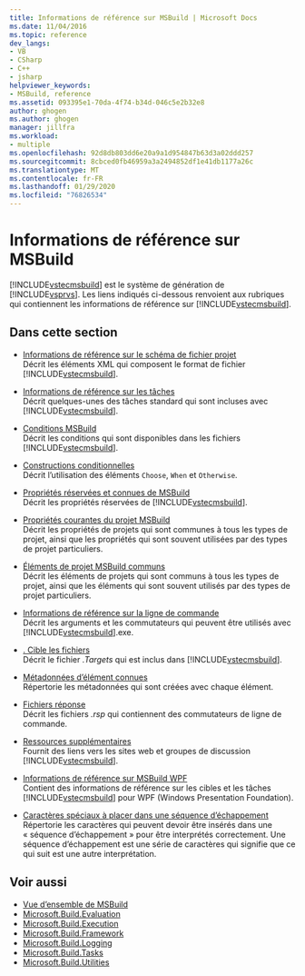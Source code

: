 ```yaml
---
title: Informations de référence sur MSBuild | Microsoft Docs
ms.date: 11/04/2016
ms.topic: reference
dev_langs:
- VB
- CSharp
- C++
- jsharp
helpviewer_keywords:
- MSBuild, reference
ms.assetid: 093395e1-70da-4f74-b34d-046c5e2b32e8
author: ghogen
ms.author: ghogen
manager: jillfra
ms.workload:
- multiple
ms.openlocfilehash: 92d8db803dd6e20a9a1d954847b63d3a02ddd257
ms.sourcegitcommit: 8cbced0fb46959a3a2494852df1e41db1177a26c
ms.translationtype: MT
ms.contentlocale: fr-FR
ms.lasthandoff: 01/29/2020
ms.locfileid: "76826534"
---
```

# <a name="msbuild-reference"></a>Informations de référence sur MSBuild

[!INCLUDE[vstecmsbuild](../extensibility/internals/includes/vstecmsbuild_md.md)] est le système de génération de [!INCLUDE[vsprvs](../code-quality/includes/vsprvs_md.md)]. Les liens indiqués ci-dessous renvoient aux rubriques qui contiennent les informations de référence sur [!INCLUDE[vstecmsbuild](../extensibility/internals/includes/vstecmsbuild_md.md)].

## <a name="in-this-section"></a>Dans cette section

- [Informations de référence sur le schéma de fichier projet](../msbuild/msbuild-project-file-schema-reference.md)\
 Décrit les éléments XML qui composent le format de fichier [!INCLUDE[vstecmsbuild](../extensibility/internals/includes/vstecmsbuild_md.md)].

- [Informations de référence sur les tâches](../msbuild/msbuild-task-reference.md)\
 Décrit quelques-unes des tâches standard qui sont incluses avec [!INCLUDE[vstecmsbuild](../extensibility/internals/includes/vstecmsbuild_md.md)].

- [Conditions MSBuild](../msbuild/msbuild-conditions.md)\
 Décrit les conditions qui sont disponibles dans les fichiers [!INCLUDE[vstecmsbuild](../extensibility/internals/includes/vstecmsbuild_md.md)].

- [Constructions conditionnelles](../msbuild/msbuild-conditional-constructs.md)\
 Décrit l’utilisation des éléments `Choose`, `When` et `Otherwise`.

- [Propriétés réservées et connues de MSBuild](../msbuild/msbuild-reserved-and-well-known-properties.md)\
 Décrit les propriétés réservées de [!INCLUDE[vstecmsbuild](../extensibility/internals/includes/vstecmsbuild_md.md)].

- [Propriétés courantes du projet MSBuild](../msbuild/common-msbuild-project-properties.md)\
 Décrit les propriétés de projets qui sont communes à tous les types de projet, ainsi que les propriétés qui sont souvent utilisées par des types de projet particuliers.

- [Éléments de projet MSBuild communs](../msbuild/common-msbuild-project-items.md)\
 Décrit les éléments de projets qui sont communs à tous les types de projet, ainsi que les éléments qui sont souvent utilisés par des types de projet particuliers.

- [Informations de référence sur la ligne de commande](../msbuild/msbuild-command-line-reference.md)\
 Décrit les arguments et les commutateurs qui peuvent être utilisés avec [!INCLUDE[vstecmsbuild](../extensibility/internals/includes/vstecmsbuild_md.md)].exe.

- [. Cible les fichiers](../msbuild/msbuild-dot-targets-files.md)\
 Décrit le fichier *.Targets* qui est inclus dans [!INCLUDE[vstecmsbuild](../extensibility/internals/includes/vstecmsbuild_md.md)].

- [Métadonnées d’élément connues](../msbuild/msbuild-well-known-item-metadata.md)\
 Répertorie les métadonnées qui sont créées avec chaque élément.

- [Fichiers réponse](../msbuild/msbuild-response-files.md)\
 Décrit les fichiers *.rsp* qui contiennent des commutateurs de ligne de commande.

- [Ressources supplémentaires](https://social.msdn.microsoft.com/forums/vstudio/home?forum=msbuild)\
 Fournit des liens vers les sites web et groupes de discussion [!INCLUDE[vstecmsbuild](../extensibility/internals/includes/vstecmsbuild_md.md)].

- [Informations de référence sur MSBuild WPF](../msbuild/wpf-msbuild-reference.md)\
 Contient des informations de référence sur les cibles et les tâches [!INCLUDE[vstecmsbuild](../extensibility/internals/includes/vstecmsbuild_md.md)] pour WPF (Windows Presentation Foundation).

- [Caractères spéciaux à placer dans une séquence d’échappement](../msbuild/special-characters-to-escape.md)\
 Répertorie les caractères qui peuvent devoir être insérés dans une « séquence d’échappement » pour être interprétés correctement. Une séquence d’échappement est une série de caractères qui signifie que ce qui suit est une autre interprétation.

## <a name="see-also"></a>Voir aussi

- [Vue d’ensemble de MSBuild](../msbuild/msbuild.md)
- [Microsoft.Build.Evaluation](/dotnet/api/microsoft.build.evaluation)
- [Microsoft.Build.Execution](/dotnet/api/microsoft.build.execution)
- [Microsoft.Build.Framework](/dotnet/api/microsoft.build.framework)
- [Microsoft.Build.Logging](/dotnet/api/microsoft.build.logging)
- [Microsoft.Build.Tasks](/dotnet/api/microsoft.build.tasks)
- [Microsoft.Build.Utilities](/dotnet/api/microsoft.build.utilities)

